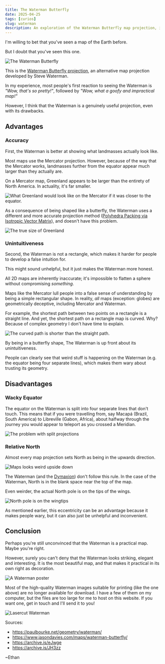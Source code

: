 ```yaml
---
title: The Waterman Butterfly
date: 2025-04-25
tags: [curios]
slug: waterman
description: An exploration of the Waterman Butterfly map projection, its advantages, disadvantages, and visual appeal.
---
```


I'm willing to bet that you've seen a map of the Earth before.

But I doubt that you've seen this one.

![The Waterman Butterfly](../../images/waterman.webp)

This is the [Waterman Butterfly projection](https://en.wikipedia.org/wiki/Waterman_butterfly_projection), an alternative map projection developed by Steve Waterman.

In my experience, most people's first reaction to seeing the Waterman is *"Wow, that's so pretty!"*, followed by *"Wow, what a goofy and impractical map!"*

However, I think that the Waterman is a genuinely useful projection, even with its drawbacks.

## Advantages

### Accuracy

First, the Waterman is better at showing what landmasses actually look like.

Most maps use the Mercator projection. However, because of the way that the Mercator works, landmasses further from the equator appear much larger than they actually are.

On a Mercator map, Greenland appears to be larger than the entirety of North America. In actuality, it's far smaller.

![What Greenland would look like on the Mercator if it was closer to the equator.](../../images/mercator_greenland.webp)

As a consequence of being shaped like a butterfly, the Waterman uses a different and more accurate projection method ([Polyhedra Packing via Isotropic Vector Matrix](https://paulbourke.net/geometry/waterman/)), and doesn't have this problem.

![The true size of Greenland](../../images/waterman_countries.webp)

### Unintuitiveness

Second, the Waterman is not a rectangle, which makes it harder for people to develop a false intuition for.

This might sound unhelpful, but it just makes the Waterman more honest.

All 2D maps are inherently inaccurate; it's impossible to flatten a sphere without compromising *something*.

Maps like the Mercator lull people into a false sense of understanding by being a simple rectangular shape. In reality, *all* maps (exception: globes) are geometrically deceptive, including Mercator and Waterman.

For example, the shortest path between two points on a rectangle is a straight line. And yet, the shortest path on a rectangle map is curved. Why? Because of complex geometry I don't have time to explain.

![The curved path is shorter than the straight path.](../../images/shortest_distance_on_map.webp)

By being in a butterfly shape, The Waterman is up front about its unintuitiveness.

People can clearly see that weird stuff is happening on the Waterman (e.g. the equator being four separate lines), which makes them wary about trusting its geometry.

## Disadvantages

### Wacky Equator

The equator on the Waterman is split into four separate lines that don't touch. This means that if you were travelling from, say Macapá (Brazil, South America) to Libreville (Gabon, Africa), about halfway through the journey you would appear to teleport as you crossed a Meridian.

![The problem with split projections](../../images/xkcd_sea_chase.webp)

### Relative North

Almost every map projection sets North as being in the upwards direction.

![Maps looks weird upside down](../../images/flipped_map.webp)

The Waterman (and the [Dymaxion](https://en.wikipedia.org/wiki/Dymaxion_map)) don't follow this rule. In the case of the Waterman, North is in the blank space near the top of the map.

Even weirder, the actual North pole is on the tips of the wings.

![North pole is on the wingtips](../../images/waterman_tissot.webp)

As mentioned earlier, this eccentricity can be an advantage because it makes people wary, but it can also just be unhelpful and inconvenient.

## Conclusion

Perhaps you're still unconvinced that the Waterman is a practical map. Maybe you're right.

However, surely you can't deny that the Waterman looks striking, elegant and interesting. It is the most beautiful map, and that makes it practical in its own right as decoration.

![A Waterman poster](../../images/waterman_poster.webp)

Most of the high-quality Waterman images suitable for printing (like the one above) are no longer available for download. I have a few of them on my computer, but the files are too large for me to host on this website. If you want one, get in touch and I'll send it to you!

![Lasercut Waterman](../../images/waterman_lasercut.webp)

Sources:

- <https://paulbourke.net/geometry/waterman/>
- <https://www.jasondavies.com/maps/waterman-butterfly/>
- <https://archive.is/eJwge>
- <https://archive.is/JH3zz>

~Ethan
